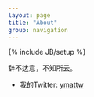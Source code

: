 ```yaml
---
layout: page
title: "About"
group: navigation
---
```

{% include JB/setup %}

辞不达意，不知所云。

* 我的Twitter: [ymattw](http://twitter.com/ymattw)
